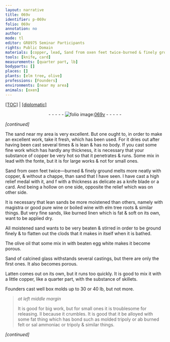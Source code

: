 ```yaml
---
layout: narrative
title: 069v
identifier: p-069v
folio: 069v
annotation: no
author:
mode: tl
editor: GR8975 Seminar Participants
rights: Public Domain
materials: [copper, lead, Sand from oxen feet twice-burned & finely ground, lean sands, magistra, pure wine, boiled wine with elm tree roots, very fine sands, burned linen, olive oil, beaten egg white, Sand of calcined glass, Latten, substance of skillets, molded tripoly, burned felt, sal ammoniac, tripoly]
tools: [knife, card]
measurements: [quarter part, lb]
bodyparts: []
places: []
plants: [elm tree, olive]
professions: [Founders]
environments: [near my area]
animals: [oxen]
---
```


<p><a href="{{ site.baseurl }}/translation/">[TOC]</a> | <a href="{{ site.baseurl }}/texts/p-069v_tc/" target="_blank">[diplomatic]</a></p><div class="folio" align="center">- - - - - <a href="http://gallica.bnf.fr/ark:/12148/btv1b10500001g/f144.image" target="_blank"><img src="https://cu-mkp.github.io/2017-workshop-edition/assets/photo-icon.png" alt="folio image: " style="display:inline-block; margin-bottom:-3px;"/>069v</a> - - - - - </div>  
 
*[continued]*
  
The sand <span class="env">near my area</span> is very excellent. But one ought to, in order to make an excellent work, take it fresh, which has been used. For it dries out after having been cast several times & is lean & has no body. If you cast some fine work which has hardly any thickness, it is necessary that your substance of <span class="m">copper</span> be very hot so that it penetrates & runs. Some mix in <span class="m">lead</span> with the fonte, but it is for large works & not for small ones.
 
<span class="m">Sand from <span class="al">oxen</span> feet twice—burned & finely ground</span> melts more neatly with <span class="m">copper</span>, & without a chappe, than sand that I have seen. I have cast a high relief medal with it, and <span class="del">f</span> with a thickness as delicate as a <span class="tl">knife</span> blade or a <span class="tl">card</span>. And being a hollow on one side, opposite the relief which was on other side.
 
It is necessary that <span class="m">lean sands</span> be more moistened than others, namely with <span class="m">magistra</span> or good <span class="m">pure wine</span> or <span class="m">boiled wine with <span class="pa">elm tree</span> roots</span> & similar things. But <span class="m">very fine sands</span>, like <span class="m">burned linen</span> which is fat & soft on its own, want to be applied dry.
 
All moistened sand wants to be very beaten & stirred in order to be ground finely \& to flatten out the clods that it makes in itself when it is bathed.
 
The <span class="m"><span class="pa">olive</span> oil</span> that some mix in with <span class="m">beaten egg white</span> makes it become porous.
 
<span class="m">Sand of calcined glass</span> withstands several castings, but there are only the first ones. It also becomes porous.
 
<span class="m">Latten</span> comes out on its own, but it runs too quickly. It is good to mix it with a little <span class="m">copper</span>, like a <span class="ms">quarter part</span>, with the <span class="m">substance of skillets</span>.
 
<span class="pro">Founders</span> cast well box molds up to 30 or 40 <span class="ms">lb</span>, but not more.
 
> *at left middle margin*
> 
> 
>   It is good for big work, but for small ones it is troublesome for releasing. <span class="del">Il</span> because it crumbles. It is good that it be alloyed with some fat thing which has bond such as <span class="m">molded tripoly</span> or <span class="del">ab</span> <span class="m">burned felt</span> or <span class="m">sal ammoniac</span> or <span class="m">tripoly</span> & similar things.
 
*[continued]*
 
